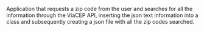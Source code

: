 Application that requests a zip code from the user and searches for all the information through the ViaCEP API, inserting the json text information into a class and subsequently creating a json file with all the zip codes searched.
